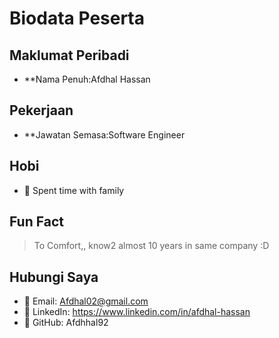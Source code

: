 # Biodata Peserta

## Maklumat Peribadi
- **Nama Penuh:Afdhal Hassan

## Pekerjaan
- **Jawatan Semasa:Software Engineer

## Hobi
- 🎯 Spent time with family 

## Fun Fact
> To Comfort,, know2 almost 10 years in same company :D

## Hubungi Saya
- 📧 Email: Afdhal02@gmail.com
- 🔗 LinkedIn: https://www.linkedin.com/in/afdhal-hassan
- 🐙 GitHub: Afdhhal92